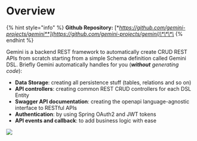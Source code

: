 # Overview

{% hint style="info" %}
**Github Repository:** [**https://github.com/gemini-projects/gemini**](https://github.com/gemini-projects/gemini)\*\*\*\*
{% endhint %}

Gemini is a backend REST framework to automatically create CRUD REST APIs from scratch starting from a simple Schema definition called Gemini DSL. Briefly Gemini automatically handles for you \(_**without**_ _generating code_\):

* **Data Storage**: creating all persistence stuff \(tables, relations and so on\)
* **API controllers**: creating common REST CRUD controllers for each DSL Entity
* **Swagger API documentation**: creating the openapi language-agnostic interface to RESTful APIs
* **Authentication**: by using Spring OAuth2 and JWT tokens
* **API events and callback**: to add business logic with ease

![](.gitbook/assets/gemini_hiw.gif)

